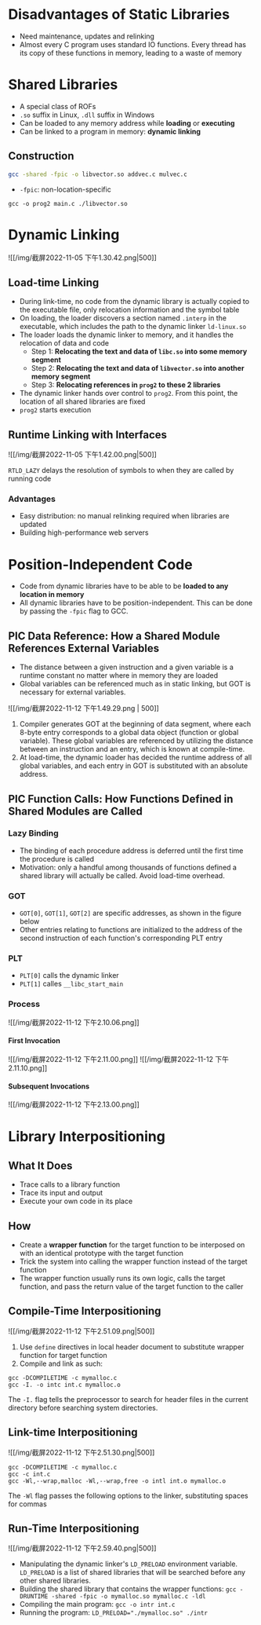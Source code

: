 # Disadvantages of Static Libraries
- Need maintenance, updates and relinking
- Almost every C program uses standard IO functions. Every thread has its copy of these functions in memory, leading to a waste of memory


# Shared Libraries
- A special class of ROFs
- `.so` suffix in Linux, `.dll` suffix in Windows
- Can be loaded to any memory address while **loading** or **executing**
- Can be linked to a program in memory: **dynamic linking**

## Construction
```Bash
gcc -shared -fpic -o libvector.so addvec.c mulvec.c
```
- `-fpic`: non-location-specific

```Shell
gcc -o prog2 main.c ./libvector.so
```

# Dynamic Linking
![[/img/截屏2022-11-05 下午1.30.42.png|500]]

## Load-time Linking
- During link-time, no code from the dynamic library is actually copied to the executable file, only relocation information and the symbol table
- On loading, the loader discovers a section named `.interp` in the executable, which includes the path to the dynamic linker `ld-linux.so`
- The loader loads the dynamic linker to memory, and it handles the relocation of data and code
	- Step 1: **Relocating the text and data of `libc.so` into some memory segment**
	- Step 2: **Relocating the text and data of `libvector.so` into another memory segment**
	- Step 3: **Relocating references in `prog2` to these 2 libraries**
- The dynamic linker hands over control to `prog2`. From this point, the location of all shared libraries are fixed
- `prog2` starts execution

## Runtime Linking with Interfaces
![[/img/截屏2022-11-05 下午1.42.00.png|500]]

`RTLD_LAZY` delays the resolution of symbols to when they are called by running code

### Advantages
- Easy distribution: no manual relinking required when libraries are updated
- Building high-performance web servers


# Position-Independent Code
- Code from dynamic libraries have to be able to be **loaded to any location in memory**
- All dynamic libraries have to be position-independent. This can be done by passing the `-fpic` flag to GCC.

## PIC Data Reference: How a Shared Module References External Variables
- The distance between a given instruction and a given variable is a runtime constant no matter where in memory they are loaded
- Global variables can be referenced much as in static linking, but GOT is necessary for external variables.


![[/img/截屏2022-11-12 下午1.49.29.png | 500]]
1. Compiler generates GOT at the beginning of data segment, where each 8-byte entry corresponds to a global data object (function or global variable). These global variables are referenced by utilizing the distance between an instruction and an entry, which is known at compile-time.
2. At load-time, the dynamic loader has decided the runtime address of all global variables, and each entry in GOT is substituted with an absolute address.

## PIC Function Calls: How Functions Defined in Shared Modules are Called
### Lazy Binding
- The binding of each procedure address is deferred until the first time the procedure is called
- Motivation: only a handful among thousands of functions defined a shared library will actually be called. Avoid load-time overhead.

### GOT
- `GOT[0]`, `GOT[1]`, `GOT[2]` are specific addresses, as shown in the figure below
- Other entries relating to functions are initialized to the address of the second instruction of each function's corresponding PLT entry

### PLT
- `PLT[0]` calls the dynamic linker
- `PLT[1]` calles `__libc_start_main`

### Process
![[/img/截屏2022-11-12 下午2.10.06.png]]
#### First Invocation
![[/img/截屏2022-11-12 下午2.11.00.png]]
![[/img/截屏2022-11-12 下午2.11.10.png]]

#### Subsequent Invocations
![[/img/截屏2022-11-12 下午2.13.00.png]]


# Library Interpositioning
## What It Does
- Trace calls to a library function
- Trace its input and output
- Execute your own code in its place

## How
- Create a **wrapper function** for the target function to be interposed on with an identical  prototype with the target function
- Trick the system into calling the wrapper function instead of the target function
- The wrapper function usually runs its own logic, calls the target function, and pass the return value of the target function to the caller

## Compile-Time Interpositioning
![[/img/截屏2022-11-12 下午2.51.09.png|500]]

1. Use `define` directives in local header document to substitute wrapper function for target function
2. Compile and link as such:
```Shell
gcc -DCOMPILETIME -c mymalloc.c
gcc -I. -o intc int.c mymalloc.o
```
The `-I.` flag tells the preprocessor to search for header files in the current directory before searching system directories.

## Link-time Interpositioning
![[/img/截屏2022-11-12 下午2.51.30.png|500]]

```Shell
gcc -DCOMPILETIME -c mymalloc.c
gcc -c int.c
gcc -Wl,--wrap,malloc -Wl,--wrap,free -o intl int.o mymalloc.o
```
The `-Wl` flag passes the following options to the linker, substituting spaces for commas

## Run-Time Interpositioning
![[/img/截屏2022-11-12 下午2.59.40.png|500]]

- Manipulating the dynamic linker's `LD_PRELOAD` environment variable. `LD_PRELOAD` is a list of shared libraries that will be searched before any other shared libraries.
- Building the shared library that contains the wrapper functions: `gcc -DRUNTIME -shared -fpic -o mymalloc.so mymalloc.c -ldl`
- Compiling the main program: `gcc -o intr int.c`
- Running the program: `LD_PRELOAD="./mymalloc.so" ./intr`